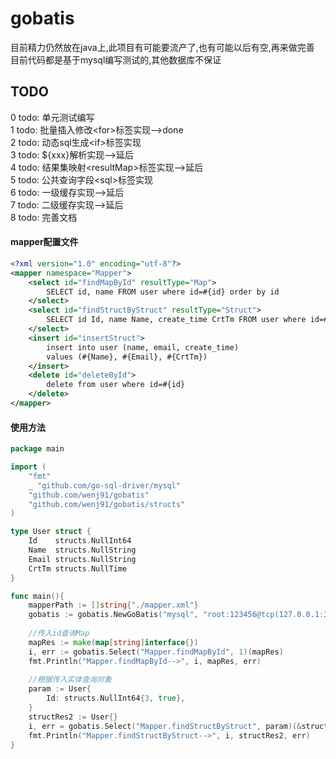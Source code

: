 # gobatis

目前精力仍然放在java上,此项目有可能要流产了,也有可能以后有空,再来做完善   
目前代码都是基于mysql编写测试的,其他数据库不保证

## TODO
0 todo: 单元测试编写  
1 todo: 批量插入修改&lt;for>标签实现-->done  
2 todo: 动态sql生成&lt;if>标签实现  
3 todo: ${xxx}解析实现-->延后  
4 todo: 结果集映射&lt;resultMap>标签实现-->延后  
5 todo: 公共查询字段&lt;sql>标签实现  
6 todo: 一级缓存实现-->延后  
7 todo: 二级缓存实现-->延后  
8 todo: 完善文档  

#### mapper配置文件
```xml
<?xml version="1.0" encoding="utf-8"?>
<mapper namespace="Mapper">
    <select id="findMapById" resultType="Map">
        SELECT id, name FROM user where id=#{id} order by id
    </select>
    <select id="findStructByStruct" resultType="Struct">
        SELECT id Id, name Name, create_time CrtTm FROM user where id=#{Id} order by id
    </select>
    <insert id="insertStruct">
        insert into user (name, email, create_time)
        values (#{Name}, #{Email}, #{CrtTm})
    </insert>
    <delete id="deleteById">
        delete from user where id=#{id}
    </delete>
</mapper>
```

#### 使用方法
```go
package main

import (
	"fmt"
	_ "github.com/go-sql-driver/mysql"
	"github.com/wenj91/gobatis"
	"github.com/wenj91/gobatis/structs"
)

type User struct {
	Id    structs.NullInt64
	Name  structs.NullString
	Email structs.NullString
	CrtTm structs.NullTime
}

func main(){
    mapperPath := []string{"./mapper.xml"}
    gobatis := gobatis.NewGoBatis("mysql", "root:123456@tcp(127.0.0.1:3306)/test?charset=utf8", mapperPath)
    
    //传入id查询Map
    mapRes := make(map[string]interface{})
    i, err := gobatis.Select("Mapper.findMapById", 1)(mapRes)
    fmt.Println("Mapper.findMapById-->", i, mapRes, err)
    	
    //根据传入实体查询对象
    param := User{
        Id: structs.NullInt64{3, true},
    }
    structRes2 := User{}
    i, err = gobatis.Select("Mapper.findStructByStruct", param)(&structRes2)
    fmt.Println("Mapper.findStructByStruct-->", i, structRes2, err)
}
```
